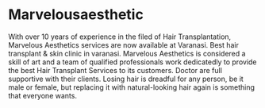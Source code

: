 # Marvelousaesthetic
With over 10 years of experience in the filed of Hair Transplantation, Marvelous Aesthetics services are now available at Varanasi.  Best hair transplant &amp; skin clinic in varanasi. Marvelous Aesthetics is considered a skill of art and a team of qualified professionals work dedicatedly to provide the best Hair Transplant Services to its customers.   Doctor are full supportive with their clients.  Losing hair is dreadful for any person, be it male or female, but replacing it with natural-looking hair again is something that everyone wants.
